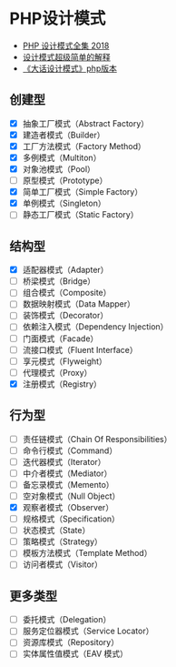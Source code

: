 # PHP设计模式
- [PHP 设计模式全集 2018 ](https://learnku.com/docs/php-design-patterns/2018)
- [设计模式超级简单的解释](https://learnku.com/articles/24982)
- [《大话设计模式》php版本](https://github.com/flyingalex/design-patterns-by-php)

## 创建型
- [x] 抽象工厂模式（Abstract Factory）
- [x] 建造者模式（Builder）
- [x] 工厂方法模式（Factory Method）
- [x] 多例模式（Multiton）
- [x] 对象池模式（Pool）
- [ ] 原型模式（Prototype）
- [x] 简单工厂模式（Simple Factory）
- [x] 单例模式（Singleton）
- [ ] 静态工厂模式（Static Factory）

## 结构型
- [x] 适配器模式（Adapter）
- [ ] 桥梁模式（Bridge）
- [ ] 组合模式（Composite）
- [ ] 数据映射模式（Data Mapper）
- [ ] 装饰模式（Decorator）
- [ ] 依赖注入模式（Dependency Injection）
- [ ] 门面模式（Facade）
- [ ] 流接口模式（Fluent Interface）
- [ ] 享元模式（Flyweight）
- [ ] 代理模式（Proxy）
- [x] 注册模式（Registry）

## 行为型
- [ ] 责任链模式（Chain Of Responsibilities）
- [ ] 命令行模式（Command）
- [ ] 迭代器模式（Iterator）
- [ ] 中介者模式（Mediator）
- [ ] 备忘录模式（Memento）
- [ ] 空对象模式（Null Object）
- [x] 观察者模式（Observer）
- [ ] 规格模式（Specification）
- [ ] 状态模式（State）
- [ ] 策略模式（Strategy）
- [ ] 模板方法模式（Template Method）
- [ ] 访问者模式（Visitor）

## 更多类型
- [ ] 委托模式（Delegation）
- [ ] 服务定位器模式（Service Locator）
- [ ] 资源库模式（Repository）
- [ ] 实体属性值模式（EAV 模式）